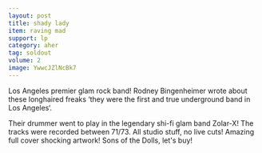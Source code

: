 ```yaml
---
layout: post
title: shady lady
item: raving mad
support: lp
category: aher
tag: soldout
volume: 2
image: YwwcJZlNcBk7
---
```


Los Angeles premier glam rock band! Rodney Bingenheimer wrote about these longhaired freaks ‘they were the first and true underground band in Los Angeles‘.

Their drummer went to play in the legendary shi-fi glam band Zolar-X! The tracks were recorded between 71/73. All studio stuff, no live cuts! Amazing full cover shocking artwork! Sons of the Dolls, let's buy!
